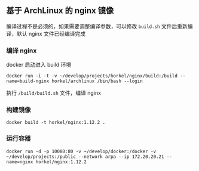 ## 基于 ArchLinux 的 nginx 镜像

编译过程不是必须的，如果需要调整编译参数，可以修改 `build.sh` 文件后重新编译，默认 nginx 文件已经编译完成

### 编译 nginx

docker 启动进入 build 环境

```
docker run -i -t -v ~/develop/projects/horkel/nginx/build:/build --name=build-nginx horkel/archlinux /bin/bash --login
```

执行 `/build/build.sh` 文件，编译 nginx

### 构建镜像

```
docker build -t horkel/nginx:1.12.2 .
```

### 运行容器

```
docker run -d -p 10080:80 -v ~/develop/docker:/docker -v ~/develop/projects:/public --network arpa --ip 172.20.20.21 --name=nginx horkel/nginx:1.12.2
```
